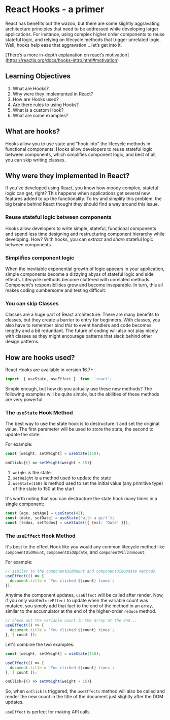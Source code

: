 ﻿# React Hooks - a primer
 
React has benefits out the wazoo, but there are some slightly aggravating architecture principles that need to be addressed while developing larger applications. For instance, using complex higher order components to reuse stateful logic, and relying on lifecycle methods that trigger unrelated logic. Well, hooks help ease that aggravation… let’s get into it.

[There’s a more in-depth explanation on react’s motivation] (https://reactjs.org/docs/hooks-intro.html#motivation)

## Learning Objectives

1. What are Hooks?
1. Why were they implemented in React?
1. How are Hooks used?
1. Are there rules to using Hooks?
1. What is a custom Hook?
1. What are some examples?

## What are hooks?

Hooks allow you to use state and "hook into" the lifecycle methods in functional components. Hooks allow developers to reuse stateful logic between components, which simplifies component logic, and best of all, you can skip writing classes.

## Why were they implemented in React?

If you've developed using React, you know how moody complex, stateful logic can get, right? This happens when applications get several new features added to up the functionality. To try and simplify this problem, the big brains behind React thought they should find a way around this issue.

### Reuse stateful logic between components

Hooks allow developers to write simple, stateful, functional components and spend less time designing and restructuring component hierarchy while developing. How? With hooks, you can *extract* and *share* stateful logic between components.

### Simplifies component logic

When the inevitable exponential growth of logic appears in your application, simple components become a dizzying abyss of stateful logic and side effects. Lifecycle methods become cluttered with unrelated methods. Component's responsibilities grow and become inseparable. In turn, this all makes coding cumbersome and testing difficult.

### You can skip Classes

Classes are a huge part of React architecture. There are many benefits to classes, but they create a barrier to entry for beginners. With classes, you also have to remember bind *this* to event handlers and code becomes lengthy and a bit redundant. The future of coding will also not play nicely with classes as they might encourage patterns that slack behind other design patterns.

## How are hooks used?

React Hooks are available in version 16.7+.

```javascript
import  { useState, useEffect }  from  'react';
```

Simple enough, but how do you actually use these new methods? The following examples will be quite simple, but the abilities of these methods are very powerful.

### The `useState` Hook Method

The best way to use the state hook is to destructure it and set the original value. The first parameter will be used to store the state, the second to update the state.

For example:

```javascript
const [weight, setWeight] = useState(150);

onClick={() => setWeight(weight + 15)}
```

1. `weight` is the state
1. `setWeight` is a method used to update the state
1. `useState(150)` is method used to set the initial value (any primitive type) of the state to 150 at the start

It's worth noting that you can destructure the state hook many times in a single component:

```javascript
const [age, setAge] = useState(42);
const [date, setDate] = useState('with a girl');
const [todos, setTodos] = useState([{ text: 'Date' }]);
```

### The `useEffect` Hook Method

It's best to the effect Hook like you would any common lifecycle method like `componentDidMount`, `componentDidUpdate`, and `componentWillUnmount`.

For example:

```javascript
// similar to the componentDidMount and componentDidUpdate methods
useEffect(() => {
  document.title = `You clicked ${count} times`;
});
```

Anytime the component updates, `useEffect` will be called after render. Now, if you only wanted `useEffect` to update when the variable count was mutated, you simply add that fact to the end of the method in an array, similar to the accumulator at the end of the higher-order `reduce` method.

```javascript
// check out the variable count in the array at the end...
useEffect(() => {
  document.title = `You clicked ${count} times`;
}, [ count ]);
```

Let's combine the two examples:

```javascript
const [weight, setWeight] = useState(150);

useEffect(() => {
  document.title = `You clicked ${count} times`;
}, [ count ]);

onClick={() => setWeight(weight + 15)}
```

So, when `onClick` is triggered, the `useEffects` method will also be called and render the new count in the title of the document just slightly after the DOM updates.

`useEffect` is perfect for making API calls.
